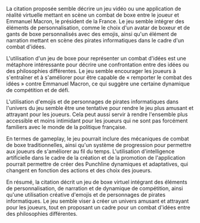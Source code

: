 La citation proposée semble décrire un jeu vidéo ou une application de réalité virtuelle mettant en scène un combat de boxe entre le joueur et Emmanuel Macron, le président de la France. Le jeu semble intégrer des éléments de personnalisation, comme le choix d'un avatar de boxeur et de gants de boxe personnalisés avec des emojis, ainsi qu'un élément de narration mettant en scène des pirates informatiques dans le cadre d'un combat d'idées.

L'utilisation d'un jeu de boxe pour représenter un combat d'idées est une métaphore intéressante pour décrire une confrontation entre des idées ou des philosophies différentes. Le jeu semble encourager les joueurs à s'entraîner et à s'améliorer pour être capable de « remporter le combat des idées » contre Emmanuel Macron, ce qui suggère une certaine dynamique de compétition et de défi.

L'utilisation d'emojis et de personnages de pirates informatiques dans l'univers du jeu semble être une tentative pour rendre le jeu plus amusant et attrayant pour les joueurs. Cela peut aussi servir à rendre l'ensemble plus accessible et moins intimidant pour les joueurs qui ne sont pas forcément familiers avec le monde de la politique française.

En termes de gameplay, le jeu pourrait inclure des mécaniques de combat de boxe traditionnelles, ainsi qu'un système de progression pour permettre aux joueurs de s'améliorer au fil du temps. L'utilisation d'intelligence artificielle dans le cadre de la création et de la promotion de l'application pourrait permettre de créer des Punchline dynamiques et adaptatives, qui changent en fonction des actions et des choix des joueurs.

En résumé, la citation décrit un jeu de boxe virtuel intégrant des éléments de personnalisation, de narration et de dynamique de compétition, ainsi qu'une utilisation créative d'emojis et de personnages de pirates informatiques. Le jeu semble viser à créer un univers amusant et attrayant pour les joueurs, tout en proposant un cadre pour un combat d'idées entre des philosophies différentes.